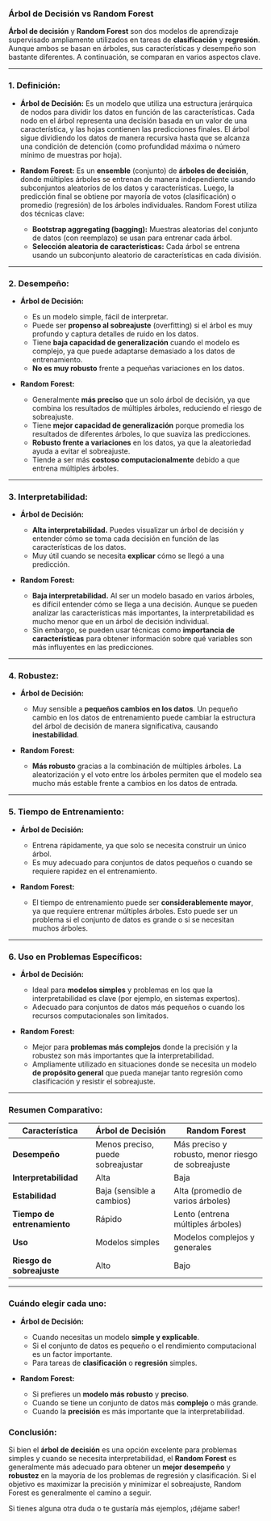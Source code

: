 ### **Árbol de Decisión vs Random Forest**

**Árbol de decisión** y **Random Forest** son dos modelos de aprendizaje supervisado ampliamente utilizados en tareas de **clasificación** y **regresión**. Aunque ambos se basan en árboles, sus características y desempeño son bastante diferentes. A continuación, se comparan en varios aspectos clave.

---

### **1. Definición:**

- **Árbol de Decisión:**
  Es un modelo que utiliza una estructura jerárquica de nodos para dividir los datos en función de las características. Cada nodo en el árbol representa una decisión basada en un valor de una característica, y las hojas contienen las predicciones finales. El árbol sigue dividiendo los datos de manera recursiva hasta que se alcanza una condición de detención (como profundidad máxima o número mínimo de muestras por hoja).

- **Random Forest:**
  Es un **ensemble** (conjunto) de **árboles de decisión**, donde múltiples árboles se entrenan de manera independiente usando subconjuntos aleatorios de los datos y características. Luego, la predicción final se obtiene por mayoría de votos (clasificación) o promedio (regresión) de los árboles individuales. Random Forest utiliza dos técnicas clave:
  - **Bootstrap aggregating (bagging):** Muestras aleatorias del conjunto de datos (con reemplazo) se usan para entrenar cada árbol.
  - **Selección aleatoria de características:** Cada árbol se entrena usando un subconjunto aleatorio de características en cada división.

---

### **2. Desempeño:**

- **Árbol de Decisión:**
  - Es un modelo simple, fácil de interpretar.
  - Puede ser **propenso al sobreajuste** (overfitting) si el árbol es muy profundo y captura detalles de ruido en los datos.
  - Tiene **baja capacidad de generalización** cuando el modelo es complejo, ya que puede adaptarse demasiado a los datos de entrenamiento.
  - **No es muy robusto** frente a pequeñas variaciones en los datos.

- **Random Forest:**
  - Generalmente **más preciso** que un solo árbol de decisión, ya que combina los resultados de múltiples árboles, reduciendo el riesgo de sobreajuste.
  - Tiene **mejor capacidad de generalización** porque promedia los resultados de diferentes árboles, lo que suaviza las predicciones.
  - **Robusto frente a variaciones** en los datos, ya que la aleatoriedad ayuda a evitar el sobreajuste.
  - Tiende a ser más **costoso computacionalmente** debido a que entrena múltiples árboles.

---

### **3. Interpretabilidad:**

- **Árbol de Decisión:**
  - **Alta interpretabilidad.** Puedes visualizar un árbol de decisión y entender cómo se toma cada decisión en función de las características de los datos.
  - Muy útil cuando se necesita **explicar** cómo se llegó a una predicción.

- **Random Forest:**
  - **Baja interpretabilidad.** Al ser un modelo basado en varios árboles, es difícil entender cómo se llega a una decisión. Aunque se pueden analizar las características más importantes, la interpretabilidad es mucho menor que en un árbol de decisión individual.
  - Sin embargo, se pueden usar técnicas como **importancia de características** para obtener información sobre qué variables son más influyentes en las predicciones.

---

### **4. Robustez:**

- **Árbol de Decisión:**
  - Muy sensible a **pequeños cambios en los datos**. Un pequeño cambio en los datos de entrenamiento puede cambiar la estructura del árbol de decisión de manera significativa, causando **inestabilidad**.

- **Random Forest:**
  - **Más robusto** gracias a la combinación de múltiples árboles. La aleatorización y el voto entre los árboles permiten que el modelo sea mucho más estable frente a cambios en los datos de entrada.

---

### **5. Tiempo de Entrenamiento:**

- **Árbol de Decisión:**
  - Entrena rápidamente, ya que solo se necesita construir un único árbol.
  - Es muy adecuado para conjuntos de datos pequeños o cuando se requiere rapidez en el entrenamiento.

- **Random Forest:**
  - El tiempo de entrenamiento puede ser **considerablemente mayor**, ya que requiere entrenar múltiples árboles. Esto puede ser un problema si el conjunto de datos es grande o si se necesitan muchos árboles.

---

### **6. Uso en Problemas Específicos:**

- **Árbol de Decisión:**
  - Ideal para **modelos simples** y problemas en los que la interpretabilidad es clave (por ejemplo, en sistemas expertos).
  - Adecuado para conjuntos de datos más pequeños o cuando los recursos computacionales son limitados.

- **Random Forest:**
  - Mejor para **problemas más complejos** donde la precisión y la robustez son más importantes que la interpretabilidad.
  - Ampliamente utilizado en situaciones donde se necesita un modelo **de propósito general** que pueda manejar tanto regresión como clasificación y resistir el sobreajuste.

---

### **Resumen Comparativo:**

| Característica               | **Árbol de Decisión**       | **Random Forest**               |
|------------------------------|-----------------------------|---------------------------------|
| **Desempeño**                 | Menos preciso, puede sobreajustar | Más preciso y robusto, menor riesgo de sobreajuste |
| **Interpretabilidad**         | Alta                        | Baja                            |
| **Estabilidad**               | Baja (sensible a cambios)   | Alta (promedio de varios árboles) |
| **Tiempo de entrenamiento**   | Rápido                      | Lento (entrena múltiples árboles) |
| **Uso**                       | Modelos simples             | Modelos complejos y generales   |
| **Riesgo de sobreajuste**     | Alto                        | Bajo                            |

---

### **Cuándo elegir cada uno**:

- **Árbol de Decisión:**
  - Cuando necesitas un modelo **simple y explicable**.
  - Si el conjunto de datos es pequeño o el rendimiento computacional es un factor importante.
  - Para tareas de **clasificación** o **regresión** simples.

- **Random Forest:**
  - Si prefieres un **modelo más robusto** y **preciso**.
  - Cuando se tiene un conjunto de datos más **complejo** o más grande.
  - Cuando la **precisión** es más importante que la interpretabilidad.

### **Conclusión**:

Si bien el **árbol de decisión** es una opción excelente para problemas simples y cuando se necesita interpretabilidad, el **Random Forest** es generalmente más adecuado para obtener un **mejor desempeño** y **robustez** en la mayoría de los problemas de regresión y clasificación. Si el objetivo es maximizar la precisión y minimizar el sobreajuste, Random Forest es generalmente el camino a seguir.

Si tienes alguna otra duda o te gustaría más ejemplos, ¡déjame saber!